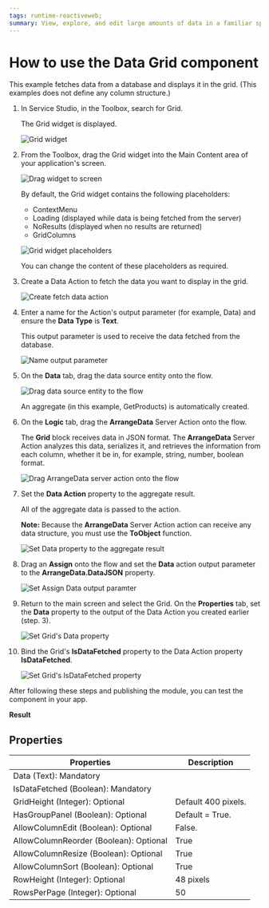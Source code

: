 ```yaml
---
tags: runtime-reactiveweb;
summary: View, explore, and edit large amounts of data in a familiar spreadsheet interface with the Data Grid component for Reactive Web apps.
---
```


#  How to use the Data Grid component

This example fetches data from a database and displays it in the grid. (This examples does not define any column structure.) 

1. In Service Studio, in the Toolbox, search for Grid.

    The Grid widget is displayed.

    ![Grid widget](images/grid-widget-ss.png)

1. From the Toolbox, drag the Grid widget into the Main Content area of your application's screen.

    ![Drag widget to screen](images/grid-widget-drag-ss.png)

    By default, the Grid widget contains the following placeholders:

    * ContextMenu
    * Loading (displayed while data is being fetched from the server)
    * NoResults (displayed when no results are returned)
    * GridColumns

    ![Grid widget placeholders](images/grid-placeholders-ss.png)

    You can change the content of these placeholders as required.

1. Create a Data Action to fetch the data you want to display in the grid.

    ![Create fetch data action](images/grid-fetch-data-ss.png)

1. Enter a name for the Action's output parameter (for example, Data) and ensure the **Data Type** is **Text**.

    This output parameter is used to receive the data fetched from the database.

    ![Name output parameter](images/grid-output-par-ss.png)

1. On the **Data** tab, drag the data source entity onto the flow.

    ![Drag data source entity to the flow](images/grid-drag-entity-ss.png)

    An aggregate (in this example, GetProducts) is automatically created. 

1. On the **Logic** tab, drag the **ArrangeData** Server Action onto the flow.

    The **Grid** block receives data in JSON format. The **ArrangeData** Server Action analyzes this data, serializes it, and retrieves the information from each column, whether it be in, for example, string, number, boolean format.

    ![Drag ArrangeData server action onto the flow](images/grid-arrange-data-ss.png)

1. Set the **Data Action** property to the aggregate result. 

    All of the aggregate data is passed to the action.

    **Note:** Because the **ArrangeData** Server Action action can receive any data structure, you must use the **ToObject** function. 

    ![Set Data property to the aggregate result ](images/grid-aggregate-result-ss.png)

1. Drag an **Assign** onto the flow and set the **Data** action output parameter to the **ArrangeData.DataJSON** property.

    ![Set Assign Data output paramter ](images/grid-set-assign-ss.png)

1. Return to the main screen and select the Grid. On the **Properties** tab, set the **Data** property to the output of the Data Action you created earlier (step. 3).

    ![Set Grid's Data property](images/grid-data-prop-ss.png)

1. Bind the Grid's **IsDataFetched** property to the Data Action property **IsDataFetched**.

    ![Set Grid's IsDataFetched property](images/grid-isdata-fetched-ss.png)

After following these steps and publishing the module, you can test the component in your app.

**Result**


## Properties

| **Properties** | **Description** |
|---|---|
| Data (Text): Mandatory  |   |
| IsDataFetched (Boolean): Mandatory | | 
| GridHeight (Integer): Optional  |  Default 400 pixels. |  
| HasGroupPanel (Boolean): Optional  |  Default = True. |  
| AllowColumnEdit (Boolean): Optional  |  False.  |   
| AllowColumnReorder (Boolean): Optional  |   True | 
| AllowColumnResize (Boolean): Optional  | True |  
| AllowColumnSort (Boolean): Optional  | True | 
| RowHeight (Integer): Optional  | 48 pixels | 
| RowsPerPage (Integer): Optional  | 50| 

